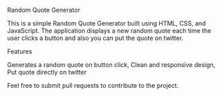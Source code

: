 Random Quote Generator

This is a simple Random Quote Generator built using HTML, CSS, and JavaScript. The application displays a new random quote each time the user clicks a button and also you can put the quote on twitter.

Features

Generates a random quote on button click,
Clean and responsive design,
Put quote directly on twitter


Feel free to submit pull requests to contribute to the project.
